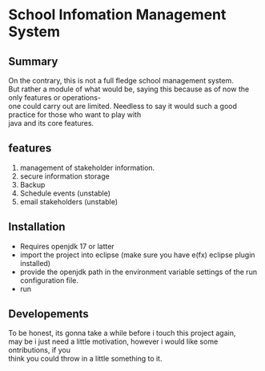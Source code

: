 # School Infomation Management System

## Summary
On the contrary, this is not a full fledge school management system.<br>
But rather a module of what would be, saying this because as of now the only features or operations-<br>
one could carry out are limited. Needless to say it would such a good practice for those who want to play with <br>
java and its core features.

## features

1. management of stakeholder information.
2. secure information storage
3. Backup
4. Schedule events (unstable)
5. email stakeholders (unstable)

## Installation

- Requires openjdk 17 or latter
- import the project into eclipse (make sure you have e(fx) eclipse plugin installed)
- provide the openjdk path in the environment variable settings of the run configuration file.
- run

## Developements

To be honest, its gonna take a while before i touch this project again,<br>
may be i just need a little motivation, however i would like some ontributions, if you <br>
think you could throw in a little something to it.
